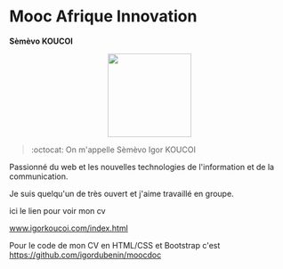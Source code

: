 # Mooc Afrique Innovation

**Sèmèvo KOUCOI** <div align="center"><img src="https://pbs.twimg.com/profile_images/569909318170861568/xE_doGjF.jpeg" width="150" height="150"></div>
> :octocat: On m'appelle Sèmèvo Igor KOUCOI

Passionné du web et les nouvelles technologies de l'information et de la communication.

Je suis quelqu'un de très ouvert et j'aime travaillé en groupe. 

ici le lien pour voir mon cv 

www.igorkoucoi.com/index.html

Pour le code de mon CV en HTML/CSS et Bootstrap c'est https://github.com/igordubenin/moocdoc
